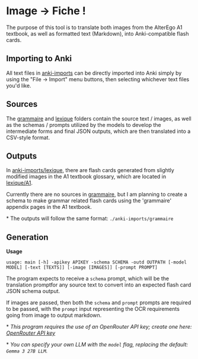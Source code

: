# Image -> Fiche !

The purpose of this tool is to translate both images from the AlterEgo A1 textbook, as well as formatted text (Markdown), into Anki-compatible flash cards.

## Importing to Anki

All text files in [anki-imports](./anki-imports) can be directly imported into Anki simply by using the "File -> Import" menu buttons, then selecting whichever text files you'd like.

## Sources

The [grammaire](./grammaire) and [lexique](./lexique) folders contain the source text / images, as well as the schemas / prompts utilized by the models to develop the intermediate forms and final JSON outputs, which are then translated into a CSV-style format.

## Outputs

In [anki-imports/lexique](./anki-imports/lexique), there are flash cards generated from slightly modified images in the A1 textbook glossary, which are located in [lexique/A1](./lexique/A1/).

Currently there are no sources in [grammaire](./grammaire), but I am planning to create a schema to make grammar related flash cards using the 'grammaire' appendix pages in the A1 textbook.

\* The outputs will follow the same format: `./anki-imports/grammaire`

## Generation

**Usage**

```text
usage: main [-h] -apikey APIKEY -schema SCHEMA -outd OUTPATH [-model MODEL] [-text [TEXTS]] [-image [IMAGES]] [-prompt PROMPT]
```

The program expects to receive a `schema` prompt, which will be the translation promptfor any source text to convert into an expected flash card JSON schema output.

If images are passed, then both the `schema` and `prompt` prompts are required to be passed, with the `prompt` input representing the OCR requirements going from image to output markdown.

\* _This program requires the use of an OpenRouter API key; create one here: [OpenRouter API key](https://openrouter.ai/settings/keys)_

\* _You can specify your own LLM with the `model` flag, replacing the default: `Gemma 3 27B LLM`._
